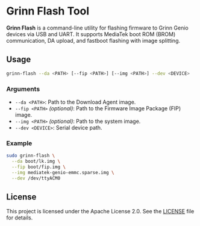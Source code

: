 # Grinn Flash Tool

**Grinn Flash** is a command-line utility for flashing firmware to Grinn Genio devices via USB and UART. It supports MediaTek boot ROM (BROM) communication, DA upload, and fastboot flashing with image splitting.

## Usage

```sh
grinn-flash --da <PATH> [--fip <PATH>] [--img <PATH>] --dev <DEVICE>
```

### Arguments

* `--da <PATH>`: Path to the Download Agent image.
* `--fip <PATH>` *(optional)*: Path to the Firmware Image Package (FIP) image.
* `--img <PATH>` *(optional)*: Path to the system image.
* `--dev <DEVICE>`: Serial device path.

### Example

```sh
sudo grinn-flash \
  --da boot/lk.img \
  --fip boot/fip.img \
  --img mediatek-genio-emmc.sparse.img \
  --dev /dev/ttyACM0
```

## License

This project is licensed under the Apache License 2.0. See the [LICENSE](LICENSE.md) file for details.
